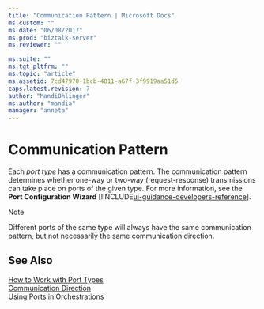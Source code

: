 ```yaml
---
title: "Communication Pattern | Microsoft Docs"
ms.custom: ""
ms.date: "06/08/2017"
ms.prod: "biztalk-server"
ms.reviewer: ""

ms.suite: ""
ms.tgt_pltfrm: ""
ms.topic: "article"
ms.assetid: 7cd47970-1bcb-4811-a67f-3f9919aa51d5
caps.latest.revision: 7
author: "MandiOhlinger"
ms.author: "mandia"
manager: "anneta"
---
```

# Communication Pattern
Each *port type* has a communication pattern. The communication pattern determines whether one-way or two-way (request-response) transmissions can take place on ports of the given type. For more information, see the **Port Configuration Wizard** [!INCLUDE[ui-guidance-developers-reference](../includes/ui-guidance-developers-reference.md)].
  
> [!NOTE]
>  Different ports of the same type will always have the same communication pattern, but not necessarily the same communication direction.  
  
## See Also  
 [How to Work with Port Types](../core/how-to-work-with-port-types.md)   
 [Communication Direction](../core/communication-direction.md)   
 [Using Ports in Orchestrations](../core/using-ports-in-orchestrations.md)